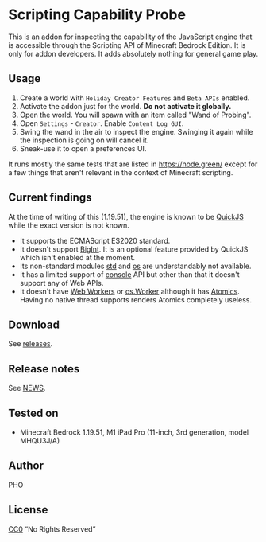 # Scripting Capability Probe

This is an addon for inspecting the capability of the JavaScript engine
that is accessible through the Scripting API of Minecraft Bedrock
Edition. It is only for addon developers. It adds absolutely nothing for
general game play.

## Usage

1. Create a world with `Holiday Creator Features` and `Beta APIs` enabled.
2. Activate the addon just for the world. **Do not activate it globally.**
3. Open the world. You will spawn with an item called "Wand of Probing".
4. Open `Settings` - `Creator`. Enable `Content Log GUI`.
5. Swing the wand in the air to inspect the engine. Swinging it again while
   the inspection is going on will cancel it.
6. Sneak-use it to open a preferences UI.

It runs mostly the same tests that are listed in https://node.green/ except
for a few things that aren't relevant in the context of Minecraft
scripting.

## Current findings

At the time of writing of this (1.19.51), the engine is known to be
[QuickJS](https://bellard.org/quickjs/) while the exact version is not
known.

* It supports the ECMAScript ES2020 standard.
* It doesn't support
  [BigInt](https://developer.mozilla.org/en-US/docs/Web/JavaScript/Reference/Global_Objects/BigInt). It
  is an optional feature provided by QuickJS which isn't enabled at the moment.
* Its non-standard modules
  [std](https://bellard.org/quickjs/quickjs.html#std-module) and
  [os](https://bellard.org/quickjs/quickjs.html#os-module) are understandably not available.
* It has a limited support of
  [console](https://developer.mozilla.org/en-US/docs/Web/API/console) API
  but other than that it doesn't support any of Web APIs.
* It doesn't have [Web
  Workers](https://developer.mozilla.org/en-US/docs/Web/API/Web_Workers_API)
  or [os.Worker](https://bellard.org/quickjs/quickjs.html#os-module)
  although it has
  [Atomics](https://developer.mozilla.org/en-US/docs/Web/JavaScript/Reference/Global_Objects/Atomics). Having
  no native thread supports renders Atomics completely useless.

## Download

See [releases](https://github.com/depressed-pho/scripting-capability-probe/releases).

## Release notes

See [NEWS](NEWS.md).

## Tested on

* Minecraft Bedrock 1.19.51, M1 iPad Pro (11-inch, 3rd generation, model MHQU3J/A)

## Author

PHO

## License

[CC0](https://creativecommons.org/share-your-work/public-domain/cc0/)
“No Rights Reserved”
